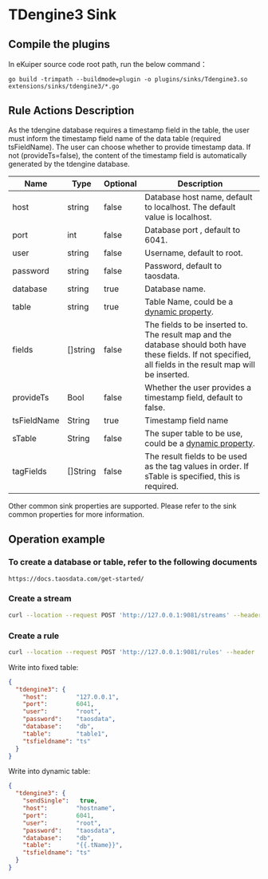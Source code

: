 # TDengine3 Sink

## Compile the plugins

In eKuiper source code root path, run the below command：

```shell
go build -trimpath --buildmode=plugin -o plugins/sinks/Tdengine3.so extensions/sinks/tdengine3/*.go
```

## Rule Actions Description

As the tdengine database requires a timestamp field in the table, the user must inform the timestamp field name of the data table (required tsFieldName). The user can choose whether to provide timestamp data. If not (provideTs=false), the content of the timestamp field is automatically generated by the tdengine database.

| Name        | Type     | Optional | Description                                                                                                                                                   |
|-------------|----------|----------|---------------------------------------------------------------------------------------------------------------------------------------------------------------|
| host        | string   | false    | Database host name, default to localhost. The default value is localhost.                                                                                     |
| port        | int      | false    | Database port , default to 6041.                                                                                                                              |
| user        | string   | false    | Username, default to root.                                                                                                                                    |
| password    | string   | false    | Password, default to taosdata.                                                                                                                                |
| database    | string   | true     | Database name.                                                                                                                                                |
| table       | string   | true     | Table Name, could be a [dynamic property](../overview.md#dynamic-properties).                                                                                 |
| fields      | []string | false    | The fields to be inserted to. The result map and the database should both have these fields. If not specified, all fields in the result map will be inserted. |
| provideTs   | Bool     | false    | Whether the user provides a timestamp field, default to false.                                                                                                |
| tsFieldName | String   | true     | Timestamp field name                                                                                                                                          |
| sTable      | String   | false    | The super table to be use, could be a [dynamic property](../overview.md#dynamic-properties).                                                                  |
| tagFields   | []String | false    | The result fields to be used as the tag values in order. If sTable is specified, this is required.                                                            |

Other common sink properties are supported. Please refer to the sink common properties for more information.

## Operation example

### To create a database or table, refer to the following documents

```http
https://docs.taosdata.com/get-started/
```

### Create a stream

```bash
curl --location --request POST 'http://127.0.0.1:9081/streams' --header 'Content-Type:application/json' --data '{"sql":"create stream demoStream(time string, age BIGINT) WITH ( DATASOURCE = \"device/+/message\", FORMAT = \"json\");"}'
```

### Create a rule

```bash
curl --location --request POST 'http://127.0.0.1:9081/rules' --header 'Content-Type:application/json' --data '{"id":"demoRule","sql":"SELECT * FROM demoStream;","actions":[{"tdengine3":{"provideTs":true,"tsFieldName":"time","user":"root","password":"taosdata","database":"dbName","table":"tableName","fields":["time","age"]}}]}'
```

Write into fixed table:

```json
{
  "tdengine3": {
    "host":        "127.0.0.1",
    "port":        6041,
    "user":        "root",
    "password":    "taosdata",
    "database":    "db",
    "table":       "table1",
    "tsfieldname": "ts"
  }
}
```

Write into dynamic table:

```json
{
  "tdengine3": {
    "sendSingle":   true,
    "host":        "hostname",
    "port":        6041,
    "user":        "root",
    "password":    "taosdata",
    "database":    "db",
    "table":       "{{.tName}}",
    "tsfieldname": "ts"
  }
}
```
